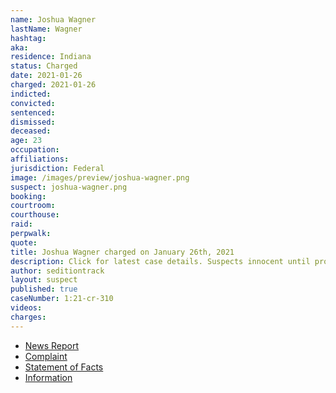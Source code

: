 ```yaml
---
name: Joshua Wagner
lastName: Wagner
hashtag:
aka:
residence: Indiana
status: Charged
date: 2021-01-26
charged: 2021-01-26
indicted:
convicted: 
sentenced: 
dismissed: 
deceased:
age: 23
occupation:
affiliations:
jurisdiction: Federal
image: /images/preview/joshua-wagner.png
suspect: joshua-wagner.png
booking:
courtroom:
courthouse:
raid:
perpwalk:
quote:
title: Joshua Wagner charged on January 26th, 2021
description: Click for latest case details. Suspects innocent until proven guilty.
author: seditiontrack
layout: suspect
published: true
caseNumber: 1:21-cr-310
videos:
charges:
---
```

- [News Report](https://www.indystar.com/story/news/crime/2021/01/26/capitol-riot-fbi-insurrection-indiana-men-facing-federal-charges/4269649001/)
- [Complaint](https://www.justice.gov/opa/page/file/1360941/download)
- [Statement of Facts](https://www.justice.gov/opa/page/file/1360941/download)
- [Information](https://www.justice.gov/usao-dc/case-multi-defendant/file/1389126/download)
